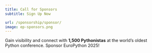```yaml
---
title: Call for Sponsors
subtitle: Sign Up Now

url: /sponsorship/sponsor/
image: ep-sponsors.png
---
```


Gain visibility and connect with **1,500 Pythonistas** at the world’s oldest
Python conference. Sponsor EuroPython 2025!
